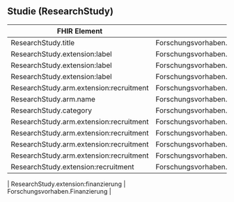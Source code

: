 ## Studie (ResearchStudy)

| FHIR Element | Logischer Datensatz |
|--------------|---------------------|
| ResearchStudy.title |  Forschungsvorhaben.Titel  |
| ResearchStudy.extension:label |  Forschungsvorhaben.Titel.OeffentlicherTitel |
| ResearchStudy.extension:label |  Forschungsvorhaben.Titel.WissenschaftlicherTitel |
| ResearchStudy.extension:label |  Forschungsvorhaben.Titel.Akronym |
| ResearchStudy.arm.extension:recruitment |  Forschungsvorhaben.Studiendesign.Rekrutierungsstart |
| ResearchStudy.arm.name |  Forschungsvorhaben.Studiendesign.Studienarm.Name |
| ResearchStudy.category |  Forschungsvorhaben.Studiendesign.Studientyp |
| ResearchStudy.arm.extension:recruitment |  Forschungsvorhaben.Studiendesign.Rekrutierungsziel |
| ResearchStudy.arm.extension:recruitment |  Forschungsvorhaben.Studiendesign.Rekrutierungsstand |
| ResearchStudy.arm.extension:recruitment |  Forschungsvorhaben.Studiendesign.RekrutierungsstandGenauigkeit |
| ResearchStudy.arm.extension:recruitment |  Forschungsvorhaben.Studiendesign.RekrutierungsstandDatum |
| ResearchStudy.extension:recruitment |  Forschungsvorhaben.Studiendesign.Randomisierungsmethode |

| ResearchStudy.extension:finanzierung |  Forschungsvorhaben.Finanzierung |